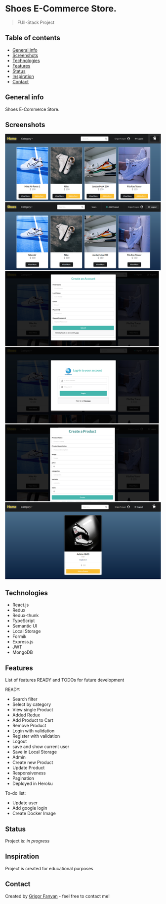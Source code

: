 # Shoes E-Commerce Store.

> FUll-Stack Project

## Table of contents

- [General info](#general-info)
- [Screenshots](#screenshots)
- [Technologies](#technologies)
- [Features](#features)
- [Status](#status)
- [Inspiration](#inspiration)
- [Contact](#contact)

## General info

Shoes E-Commerce Store.

## Screenshots

![Example screenshot](./client/public/img/projectImage.png)
![Example screenshot](./client/public/img/admin.png)
![Example screenshot](./client/public/img/register.png)
![Example screenshot](./client/public/img/signin.png)
![Example screenshot](./client/public/img/AddProduct.png)
![Example screenshot](./client/public/img/singleProd.png)

## Technologies

- React.js
- Redux
- Redux-thunk
- TypeScript
- Semantic UI
- Local Storage
- Formik
- Express.js
- JWT
- MongoDB

## Features

List of features READY and TODOs for future development

READY:

- Search filter
- Select by category
- View single Product
- Added Redux
- Add Product to Cart
- Remove Product
- Login with validation
- Register with validation
- Logout
- save and show current user
- Save in Local Storage
- Admin
- Create new Product
- Update Product
- Responsiveness
- Pagination
- Deployed in Heroku



To-do list:

- Update user
- Add google login
- Create Docker Image

## Status

Project is: _in progress_

## Inspiration

Project is created for educational purposes

## Contact

Created by [Grigor Fanyan](https://www.linkedin.com/in/gregfanyan/) - feel free to contact me!
